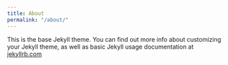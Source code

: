 ```yaml
---
title: About
permalink: "/about/"
---
```


This is the base Jekyll theme. You can find out more info about customizing your Jekyll theme, as well as basic Jekyll usage documentation at [jekyllrb.com](http://jekyllrb.com/)

<!--You can find the source code for the Jekyll new theme at:
{% include icon-github.html username="jekyll" %} /
[minima](https://github.com/jekyll/minima)-->

<!--You can find the source code for Jekyll at
{% include icon-github.html username="jekyll" %} /
[jekyll](https://github.com/jekyll/jekyll)-->
